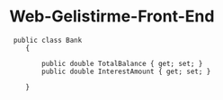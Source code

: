 # Web-Gelistirme-Front-End
 
```
 public class Bank
    {
     
        public double TotalBalance { get; set; }
        public double InterestAmount { get; set; }
        
    }

```
